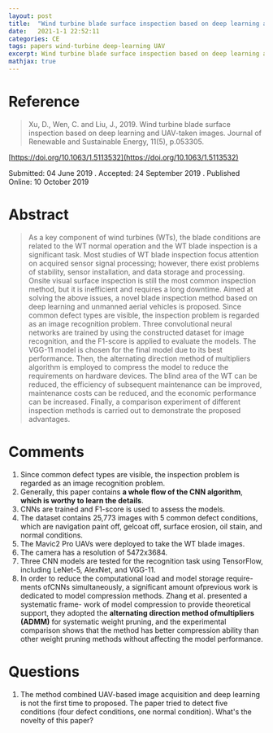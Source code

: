 ```yaml
---
layout: post
title:  "Wind turbine blade surface inspection based on deep learning and UAV-taken images"
date:   2021-1-1 22:52:11
categories: CE
tags: papers wind-turbine deep-learning UAV
excerpt: Wind turbine blade surface inspection based on deep learning and UAV-taken images.
mathjax: true
---
```


# Reference

> Xu, D., Wen, C. and Liu, J., 2019. Wind turbine blade surface inspection based on deep learning and UAV-taken images. Journal of Renewable and Sustainable Energy, 11(5), p.053305.

[https://doi.org/10.1063/1.5113532](https://doi.org/10.1063/1.5113532)

Submitted: 04 June 2019 . Accepted: 24 September 2019 . Published Online: 10 October 2019

# Abstract
> As a key component of wind turbines (WTs), the blade conditions are related to the WT normal operation and the WT blade inspection is a significant task. Most studies of WT blade inspection focus attention on acquired sensor signal processing; however, there exist problems of stability, sensor installation, and data storage and processing. Onsite visual surface inspection is still the most common inspection method, but it is inefficient and requires a long downtime. Aimed at solving the above issues, a novel blade inspection method based on deep learning and unmanned aerial vehicles is proposed. Since common defect types are visible, the inspection problem is regarded as an image recognition problem. Three convolutional neural networks are trained by using the constructed dataset for image recognition, and the F1-score is applied to evaluate the models. The VGG-11 model is chosen for the final model due to its best performance. Then, the alternating direction method of multipliers algorithm is employed to compress the model to reduce the requirements on hardware devices. The blind area of the WT can be reduced, the efficiency of subsequent maintenance can be improved, maintenance costs can be reduced, and the economic performance can be increased. Finally, a comparison experiment of different inspection methods is carried out to demonstrate the proposed advantages.

# Comments
1. Since common defect types are visible, the inspection problem is regarded as an image recognition problem.
2. Generally, this paper contains **a whole flow of the CNN algorithm**, **which is worthy to learn the details**.
3. CNNs are trained and F1-score is used to assess the models.
4. The dataset contains 25,773 images with 5 common defect conditions, which are navigation paint off, gelcoat off, surface erosion, oil stain, and normal conditions.
5. The Mavic2 Pro UAVs were deployed to take the WT blade images.
6. The camera has a resolution of 5472x3684. 
7. Three CNN models are tested for the recognition task using TensorFlow, including LeNet-5, AlexNet, and VGG-11.
8. In order to reduce the computational load and model storage require- ments ofCNNs simultaneously, a significant amount ofprevious work is dedicated to model compression methods. Zhang et al. presented a systematic frame- work of model compression to provide theoretical support, they adopted the **alternating direction method ofmultipliers (ADMM)** for systematic weight pruning, and the experimental comparison shows that the method has better compression ability than other weight pruning methods without affecting the model performance.


# Questions
1. The method combined UAV-based image acquisition and deep learning is not the first time to proposed. The paper tried to detect five conditions (four defect conditions, one normal condition). What's the novelty of this paper?

